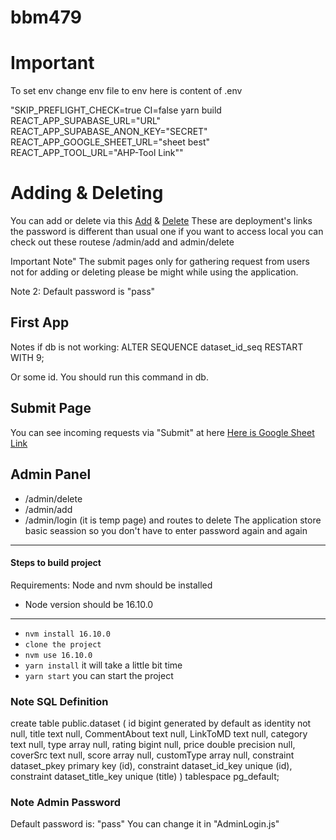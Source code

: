 # bbm479

# Important
To set env change env file to env
here is content of .env


"SKIP_PREFLIGHT_CHECK=true
CI=false yarn build
REACT_APP_SUPABASE_URL="URL"
REACT_APP_SUPABASE_ANON_KEY="SECRET"
REACT_APP_GOOGLE_SHEET_URL="sheet best"
REACT_APP_TOOL_URL="AHP-Tool Link""

# Adding &  Deleting 
You can add or delete via this [Add](https://bbm479.vercel.app/admin/add) & [Delete](https://bbm479.vercel.app/admin/delete) These are deployment's links the password is different than usual one if you want to access local you can check out these routese /admin/add and admin/delete

Important Note" The submit pages only for gathering request from users not for adding or deleting please be might while using the application.

Note 2: Default password is "pass"

## First App
Notes if db is not working:
ALTER SEQUENCE dataset_id_seq RESTART WITH 9;

Or some id. You should run this command in db.
## Submit Page
You can see incoming requests via "Submit" at here 
[Here is Google Sheet Link](https://docs.google.com/spreadsheets/d/1vM2VbZycjqfGiDUFEYNqw0wh-ndTA0aeCd4kamAhd3E/edit?usp=sharing)
## Admin Panel
- /admin/delete
- /admin/add
- /admin/login (it is temp page) and routes to delete
The application store basic seassion so you don't have to enter password again and again

------------
#### Steps to  build project 
Requirements:
Node and nvm should be installed
- Node version should be 16.10.0
---------------------------------
- `nvm install 16.10.0`
- `clone the project`
- `nvm use 16.10.0`
- `yarn install` it will take a little bit time
- `yarn start` you can start the project

### Note SQL Definition

create table
  public.dataset (
    id bigint generated by default as identity not null,
    title text null,
    CommentAbout text null,
    LinkToMD text null,
    category text null,
    type array null,
    rating bigint null,
    price double precision null,
    coverSrc text null,
    score array null,
    customType array null,
    constraint dataset_pkey primary key (id),
    constraint dataset_id_key unique (id),
    constraint dataset_title_key unique (title)
  ) tablespace pg_default;

### Note Admin Password 
Default password is: "pass"
You can change it in "AdminLogin.js"


